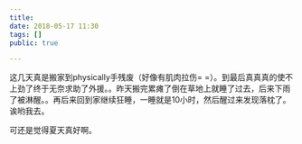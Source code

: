 ```yaml
---
title: 
date: 2018-05-17 11:30
tags: []
public: true

---
```


这几天真是搬家到physically手残废（好像有肌肉拉伤= =）。到最后真真真的使不上劲了终于无奈求助了外援。。昨天搬完累瘫了倒在草地上就睡了过去，后来下雨了被淋醒。。再后来回到家继续狂睡，一睡就是10小时，然后醒过来发现落枕了。诶哟我去。

可还是觉得夏天真好啊。